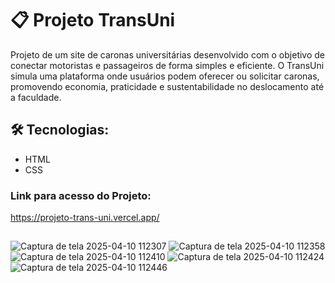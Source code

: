 # 📋 Projeto TransUni
Projeto de um site de caronas universitárias desenvolvido com o objetivo de conectar motoristas e passageiros de forma simples e eficiente. 
O TransUni simula uma plataforma onde usuários podem oferecer ou solicitar caronas, promovendo economia, praticidade e sustentabilidade no deslocamento até a faculdade.

## 🛠️ Tecnologias:
- HTML
- CSS

### Link para acesso do Projeto:
https://projeto-trans-uni.vercel.app/
##

![Captura de tela 2025-04-10 112307](https://github.com/user-attachments/assets/e8f6b76b-8503-438a-8b10-211ca5f18033)
![Captura de tela 2025-04-10 112358](https://github.com/user-attachments/assets/c60ffa46-1de0-4146-ace0-39ac459f8724)
![Captura de tela 2025-04-10 112410](https://github.com/user-attachments/assets/b3c9f11c-7f97-49d5-9820-fef724bab067)
![Captura de tela 2025-04-10 112424](https://github.com/user-attachments/assets/37d65dcb-def7-4474-8dc9-dfb97b40b21a)
![Captura de tela 2025-04-10 112446](https://github.com/user-attachments/assets/d91b117a-ac19-438a-9f4f-2a3b32a6cd85)
